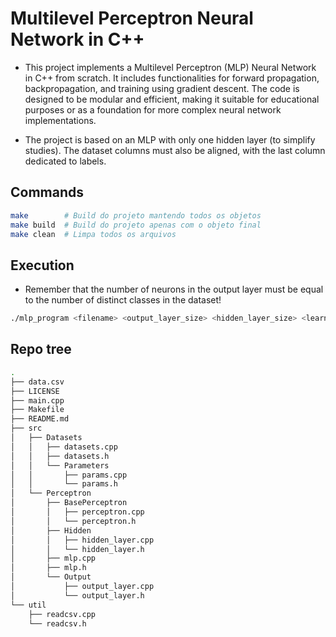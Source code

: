 # Multilevel Perceptron Neural Network in C++

- This project implements a Multilevel Perceptron (MLP) Neural Network in C++ from scratch. It includes functionalities for forward propagation, backpropagation, and training using gradient descent. The code is designed to be modular and efficient, making it suitable for educational purposes or as a foundation for more complex neural network implementations.

- The project is based on an MLP with only one hidden layer (to simplify studies). The dataset columns must also be aligned, with the last column dedicated to labels.

## Commands
```bash
make        # Build do projeto mantendo todos os objetos
make build  # Build do projeto apenas com o objeto final
make clean  # Limpa todos os arquivos 
```

## Execution

- Remember that the number of neurons in the output layer must be equal to the number of distinct classes in the dataset!

```bash
./mlp_program <filename> <output_layer_size> <hidden_layer_size> <learning_rate> <epochs>
```

## Repo tree
```bash
.
├── data.csv
├── LICENSE
├── main.cpp
├── Makefile
├── README.md
├── src
│   ├── Datasets
│   │   ├── datasets.cpp
│   │   ├── datasets.h
│   │   └── Parameters
│   │       ├── params.cpp
│   │       └── params.h
│   └── Perceptron
│       ├── BasePerceptron
│       │   ├── perceptron.cpp
│       │   └── perceptron.h
│       ├── Hidden
│       │   ├── hidden_layer.cpp
│       │   └── hidden_layer.h
│       ├── mlp.cpp
│       ├── mlp.h
│       └── Output
│           ├── output_layer.cpp
│           └── output_layer.h
└── util
    ├── readcsv.cpp
    └── readcsv.h
```